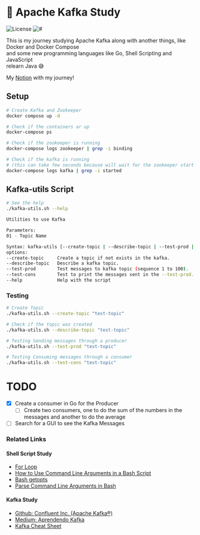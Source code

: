 # 📘 Apache Kafka Study

![License](https://img.shields.io/github/license/avcaliani/aws-app?logo=apache&color=lightseagreen)
![#](https://img.shields.io/badge/python-3.10.+-yellow.svg)

This is my journey studying Apache Kafka along with another things, like Docker and Docker Compose<br>
and some new programming languages like Go, Shell Scripting and JavaScript<br>
relearn Java 😅

My [Notion](https://www.notion.so/Apache-Study-5e54d7a4150b4d16964bdb516d0a3620) with my journey!


## Setup
```bash
# Create Kafka and Zookeeper
docker compose up -d

# Check if the containers ar up
docker-compose ps

# Check if the zookeeper is running
docker-compose logs zookeeper | grep -i binding

# Check if the kafka is running 
# (this can take few seconds because will wait for the zookeeper start first)
docker-compose logs kafka | grep -i started
```

## Kafka-utils Script

```bash
# See the help
./kafka-utils.sh --help

Utilities to use Kafka

Parameters: 
01 - Topic Name

Syntax: kafka-utils [--create-topic | --describe-topic | --test-prod | --test-cons ] TOPIC_NAME
options:
--create-topic     Create a topic if not exists in the kafka.
--describe-topic   Describe a kafka topic.
--test-prod        Test messages to kafka topic (sequence 1 to 100).
--test-cons        Test to print the messages sent in the --test-prod.
--help             Help with the script
```

### Testing
```bash
# Create Topic
./kafka-utils.sh --create-topic "test-topic"

# Check if the topic was created
./kafka-utils.sh --describe-topic "test-topic"

# Testing Sending messages through a producer
./kafka-utils.sh --test-prod "test-topic"

# Testing Consuming messages through a consumer
./kafka-utils.sh --test-cons "test-topic"
```

# TODO
- [x] Create a consumer in Go for the Producer
  - [ ] Create two consumers, one to do the sum of the numbers in the messages and another to do the average
- [ ] Search for a GUI to see the Kafka Messages

### Related Links
#### Shell Script Study
- [For Loop](https://www.baeldung.com/linux/use-command-line-arguments-in-bash-script)
- [How to Use Command Line Arguments in a Bash Script](https://www.baeldung.com/linux/use-command-line-arguments-in-bash-script)
- [Bash getopts](https://www.computerhope.com/unix/bash/getopts.htm)
- [Parse Command Line Arguments in Bash](https://www.baeldung.com/linux/bash-parse-command-line-arguments)

#### Kafka Study
- [Github: Confluent Inc. (Apache Kafka®)](https://github.com/confluentinc/cp-docker-images)
- [Medium: Aprendendo Kafka](https://medium.com/trainingcenter/apache-kafka-codifica%C3%A7%C3%A3o-na-pratica-9c6a4142a08f)
- [Kafka Cheat Sheet](https://github.com/lensesio/kafka-cheat-sheet)